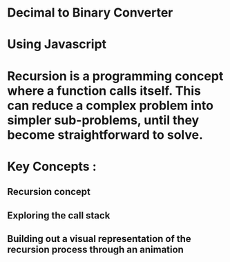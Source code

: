 # Decimal to Binary Converter
# Using Javascript
# Recursion is a programming concept where a function calls itself. This can reduce a complex problem into simpler sub-problems, until they become straightforward to solve.

# Key Concepts : 
## Recursion concept
## Exploring the call stack
## Building out a visual representation of the recursion process through an animation
